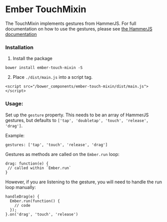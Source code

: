 # Ember TouchMixin

The TouchMixin implements gestures from HammerJS.
For full documentation on how to use the gestures, please see
[the HammerJS documentation](https://github.com/EightMedia/hammer.js/wiki/Getting-Started)

### Installation
1) Install the package
```
bower install ember-touch-mixin -S
```

2) Place `./dist/main.js` into a script tag.
```
<script src="/bower_components/ember-touch-mixin/dist/main.js"></script>
```

### Usage:
Set up the `gesture` property. This needs to be an array of HammerJS gestures, but defaults to `['tap', 'doubletap', 'touch', 'release', 'drag']`.

Example:
```
gestures: ['tap', 'touch', 'release', 'drag']
```

Gestures as methods are called on the `Ember.run` loop:
```
drag: function(e) {
 // called within `Ember.run`
}
```

However, if you are listening to the gesture, you will need to handle the run loop manually:
```
handleDrag(e) {
  Ember.run(function() {
    // code
  });
}.on('drag', 'touch', 'release')
```
